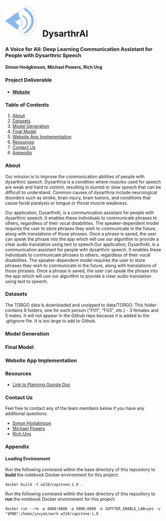 # <img src="./dysarthrai-website/src/images/favicon.png" width="100"> &nbsp; DysarthrAI

### A Voice for All: Deep Learning Communication Assistant for People with Dysarthric Speech

#### Simon Hodgkinson, Michael Powers, Rich Ung

### Project Deliverable

* #### [Website](https://dysarthrai.com/)

### Table of Contents

1. [About](#about)
1. [Datasets](#datasets)
1. [Model Generation](#model-generation)
1. [Final Model](#final-model)
1. [Website App Implementation](#website)
1. [Resources](#resources)
1. [Contact Us](#contact-us)
1. [Appendix](#appendix)

### About

Our mission is to improve the communication abilities of people with dysarthric speech. Dysarthria is a condition where muscles used for speech are weak and hard to control, resulting in slurred or slow speech that can be difficult to understand. Common causes of dysarthria include neurological disorders such as stroke, brain injury, brain tumors, and conditions that cause facial paralysis or tongue or throat muscle weakness.

Our application, DysarthrAI, is a communication assistant for people with dysarthric speech. It enables these individuals to communicate phrases to others, regardless of their vocal disabilities. The speaker-dependent model requires the user to store phrases they wish to communicate in the future, along with translations of those phrases. Once a phrase is saved, the user can speak the phrase into the app which will use our algorithm to provide a clear audio translation using text to speech.Our application, DysarthrAI, is a communication assistant for people with dysarthric speech. It enables these individuals to communicate phrases to others, regardless of their vocal disabilities. The speaker-dependent model requires the user to store phrases they wish to communicate in the future, along with translations of those phrases. Once a phrase is saved, the user can speak the phrase into the app which will use our algorithm to provide a clear audio translation using text to speech.

### Datasets

The TORGO data is downloaded and unzipped to data/TORGO. This folder contains 8 folders, one for each person ("F01", "F03", etc.) - 3 females and 5 males. It will not appear in the Github repo because it is added to the .gitignore file. It is too large to add to Github.

### Model Generation

### Final Model

### Website App Implementation

### Resources

* [Link to Planning Google Doc](https://docs.google.com/document/d/1TVl2XQT2vtzYGe07BVmdoNZk0fiAlElBSvRJIO_-4u4/edit#)

### Contact Us

Feel free to contact any of the team members below if you have any additional questions:

* [Simon Hodgkinson](https://www.linkedin.com/in/simon-hodgkinson/)
* [Michael Powers](https://www.linkedin.com/in/michael-powers-0552204b/)
* [Rich Ung](https://www.linkedin.com/in/ungrich/)

### Appendix

#### Loading Environment

Run the following command within the base directory of this repository to **build** the notebook Docker environment for this project:
```
docker build -t w210/capstone:1.0 .
```

Run the following command within the base directory of this repository to **run** the notebook Docker environment for this project:
```
docker run --rm -p 8888:8888 -p 6006:6006 -e JUPYTER_ENABLE_LAB=yes -v "$PWD":/home/jovyan/work w210/capstone:1.0
```
